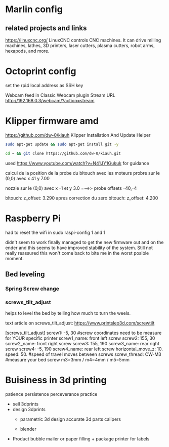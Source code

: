 

# Marlin config 


## related projects and links 

https://linuxcnc.org/ LinuxCNC controls CNC machines. It can drive milling machines, lathes, 3D printers, laser cutters, plasma cutters, robot arms, hexapods, and more.




# Octoprint config
set the rpi4 local address as 
SSH key 


Webcam feed 
 in Classic Webcam plugin 
 Stream URL http://192.168.0.3/webcam/?action=stream


# Klipper firmware amd 


https://github.com/dw-0/kiauh Klipper Installation And Update Helper
```sh
sudo apt-get update && sudo apt-get install git -y

cd ~ && git clone https://github.com/dw-0/kiauh.git 


```
used https://www.youtube.com/watch?v=N41JY1Gukuk for guidance 


calcul de la position de la probe du bltouch avec les moteurs 
probre sur le (0,0) avec x 41 y 7.00

nozzle sur le (0,0) avec x  -1 et y 3.0 ===>> probe offsets -40,-4

bltouch: z_offset: 3.290
apres correction du zero 
bltouch: z_offset: 4.200

# Raspberry Pi 

had to reset the wifi in 
sudo raspi-config
1 and 1

didn't seem to work
finally managed to get the new firmware out and on the ender and this seems to have improved stability of the system. Still not really reassured this won't come back to bite me in the worst posible moment. 

## Bed leveling 

### Spring Screw change 

### screws_tilt_adjust
helps to level the bed by telling how much to turn the weels. 

text article on screws_tilt_adjust:
https://www.printsleo3d.com/screwtilt

[screws_tilt_adjust]
screw1: -5, 30     #screw coordinates need to be measure for YOUR specific printer
screw1_name: front left screw
screw2: 155, 30
screw2_name: front right screw
screw3: 155, 190
screw3_name: rear right screw
screw4: -5, 190
screw4_name: rear left screw
horizontal_move_z: 10.
speed: 50.   #speed of travel moves between screws
screw_thread: CW-M3  #measure your bed screw m3=3mm / m4=4mm / m5=5mm







# Buisiness in 3d printing

patience persistence perceverance practice


- sell 3dprints
- design 3dprints
    - parametric 3d design
        accurate 3d parts   calipers


    - blender 
- Product 
    bubble mailer or paper filling + package 
    printer for labels 

